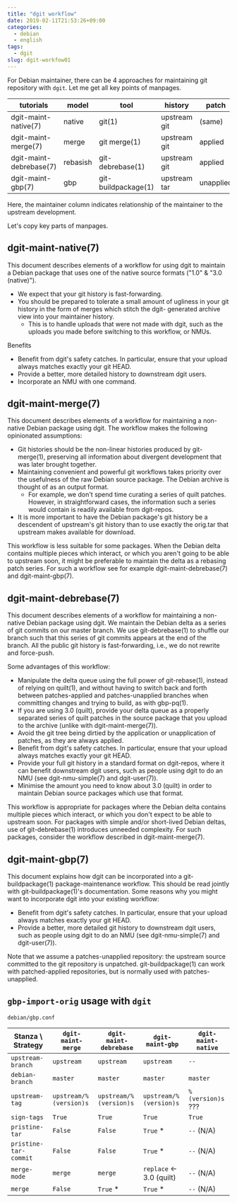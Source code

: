 ```yaml
---
title: "dgit workflow"
date: 2019-02-11T21:53:26+09:00
categories:
  - debian
  - english
tags:
  - dgit
slug: dgit-workfow01
---
```


For Debian maintainer, there can be 4 approaches for maintaining git repository
with `dgit`.  Let me get all key points of manpages.

| tutorials               | model    | tool                | history       | patch     | quilt  | maintainer |
|-------------------------|----------|---------------------|---------------|-----------|--------|------------|
| dgit-maint-native(7)    | native   | git(1)              | upstream git  | (same)    | N/A    | upstream   |
| dgit-maint-merge(7)     | merge    | git merge(1)        | upstream git  | applied   | merged | upstream involved   |
| dgit-maint-debrebase(7) | rebasish | git-debrebase(1)    | upstream git  | applied   | series | pure downstream |
| dgit-maint-gbp(7)       | gbp      | git-buildpackage(1) | upstream tar  | unapplied | series | pure downstream |

Here, the maintainer column indicates relationship of the maintainer to the upstream development.

Let's copy key parts of manpages.

## dgit-maint-native(7)
This document describes elements of a workflow for using dgit to
maintain a Debian package that uses one of the native source formats
("1.0" & "3.0 (native)").

  * We expect that your git history is fast-forwarding.
  * You should be prepared to tolerate a small amount of ugliness in
    your git history in the form of merges which stitch the dgit-
    generated archive view into your maintainer history.
    * This is to handle uploads that were not made with dgit, such as the
      uploads you made before switching to this workflow, or NMUs.

Benefits

  * Benefit from dgit's safety catches.  In particular, ensure that
    your upload always matches exactly your git HEAD.
  * Provide a better, more detailed history to downstream dgit users.
  * Incorporate an NMU with one command.

## dgit-maint-merge(7)

This document describes elements of a workflow for maintaining a non-
native Debian package using dgit.  The workflow makes the following
opinionated assumptions:

  * Git histories should be the non-linear histories produced by
    git-merge(1), preserving all information about divergent
    development that was later brought together.
  * Maintaining convenient and powerful git workflows takes priority
    over the usefulness of the raw Debian source package.  The Debian
    archive is thought of as an output format.
    * For example, we don't spend time curating a series of quilt patches.
      However, in straightforward cases, the information such a series would
      contain is readily available from dgit-repos.
 *  It is more important to have the Debian package's git history be a
    descendent of upstream's git history than to use exactly the
    orig.tar that upstream makes available for download.

This workflow is less suitable for some packages.  When the Debian
delta contains multiple pieces which interact, or which you aren't
going to be able to upstream soon, it might be preferable to maintain
the delta as a rebasing patch series.  For such a workflow see for
example dgit-maint-debrebase(7) and dgit-maint-gbp(7).

## dgit-maint-debrebase(7)

This document describes elements of a workflow for maintaining a non-
native Debian package using dgit.  We maintain the Debian delta as a
series of git commits on our master branch.  We use git-debrebase(1) to
shuffle our branch such that this series of git commits appears at the
end of the branch.  All the public git history is fast-forwarding,
i.e., we do not rewrite and force-push.

Some advantages of this workflow:

  * Manipulate the delta queue using the full power of git-rebase(1),
    instead of relying on quilt(1), and without having to switch back
    and forth between patches-applied and patches-unapplied branches
    when committing changes and trying to build, as with gbp-pq(1).
  * If you are using 3.0 (quilt), provide your delta queue as a
    properly separated series of quilt patches in the source package
    that you upload to the archive (unlike with dgit-maint-merge(7)).
  * Avoid the git tree being dirtied by the application or
    unapplication of patches, as they are always applied.
  * Benefit from dgit's safety catches.  In particular, ensure that
    your upload always matches exactly your git HEAD.
  * Provide your full git history in a standard format on dgit-repos,
    where it can benefit downstream dgit users, such as people using
    dgit to do an NMU (see dgit-nmu-simple(7) and dgit-user(7)).
  * Minimise the amount you need to know about 3.0 (quilt) in order to
    maintain Debian source packages which use that format.

This workflow is appropriate for packages where the Debian delta
contains multiple pieces which interact, or which you don't expect to
be able to upstream soon.  For packages with simple and/or short-lived
Debian deltas, use of git-debrebase(1) introduces unneeded complexity.
For such packages, consider the workflow described in
dgit-maint-merge(7).


## dgit-maint-gbp(7)

This document explains how dgit can be incorporated into a
git-buildpackage(1) package-maintenance workflow.  This should be read
jointly with git-buildpackage(1)'s documentation.  Some reasons why you
might want to incorporate dgit into your existing workflow:

  * Benefit from dgit's safety catches.  In particular, ensure that
    your upload always matches exactly your git HEAD.
  * Provide a better, more detailed git history to downstream dgit
    users, such as people using dgit to do an NMU (see
    dgit-nmu-simple(7) and dgit-user(7)).

Note that we assume a patches-unapplied repository: the upstream source
committed to the git repository is unpatched.  git-buildpackage(1) can
work with patched-applied repositories, but is normally used with
patches-unapplied.


## `gbp-import-orig` usage with `dgit`

`debian/gbp.conf`

|Stanza \\ Strategy   |`dgit-maint-merge`    |`dgit-maint-debrebase`|`dgit-maint-gbp`      |`dgit-maint-native`   |
|---------------------|----------------------|----------------------|----------------------|----------------------|
|`upstream-branch`    |`upstream`            |`upstream`            |`upstream`            |`--`                  |
|`debian-branch`      |`master`              |`master`              |`master`              |`master`              |
|`upstream-tag`       |`upstream/%(version)s`|`upstream/%(version)s`|`upstream/%(version)s`|`%(version)s` ???     |
|`sign-tags`          |`True`                |`True`                |`True`                |`True`                |
|`pristine-tar`       |`False`               |`False`               |`True` *              |`--` (N/A)            |
|`pristine-tar-commit`|`False`               |`False`               |`True` *              |`--` (N/A)            |
|`merge-mode`         |`merge`               |`merge`               |`replace` <- 3.0 (quilt)|`--` (N/A)           |
|`merge`              |`False`               |`True` *              |`True` *              |`--` (N/A)            |

